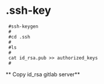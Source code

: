 # .ssh-key

     #ssh-keygen
     #
     #cd .ssh
     #
     #ls
     #
     cat id_rsa.pub >> authorized_keys
     #
**     Copy id_rsa gitlab server**
